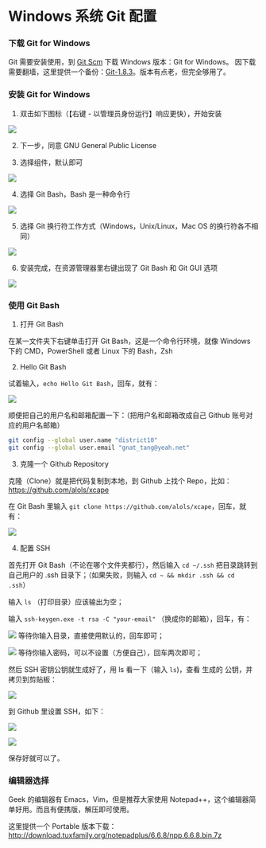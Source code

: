 ﻿Windows 系统 Git 配置
=====================

### 下载 Git for Windows

Git 需要安装使用，到 [Git Scm][git-scm] 下载 Windows 版本：Git for Windows。
因下载需要翻墙，这里提供一个备份：[Git-1.8.3][git-archive]。版本有点老，但完全够用了。




### 安装 Git for Windows

1. 双击如下图标（【右键 - 以管理员身份运行】响应更快），开始安装

![][git-for-windows]

2. 下一步，同意 GNU General Public License

3. 选择组件，默认即可

![][git-setup-a]

4. 选择 Git Bash，Bash 是一种命令行

![][git-setup-b]

5. 选择 Git 换行符工作方式（Windows，Unix/Linux，Mac OS 的换行符各不相同）

![][git-setup-c]

6. 安装完成，在资源管理器里右键出现了 Git Bash 和 Git GUI 选项

![][git-bash-gui]



### 使用 Git Bash

1. 打开 Git Bash

在某一文件夹下右键单击打开 Git Bash，这是一个命令行环境，就像 Windows 下的 CMD，PowerShell 或者 Linux 下的 Bash，Zsh

2. Hello Git Bash

试着输入，`echo Hello Git Bash`，回车，就有：

![][git-hello]

顺便把自己的用户名和邮箱配置一下：（把用户名和邮箱改成自己 Github 账号对应的用户名邮箱）
 
```bash
git config --global user.name "district10"
git config --global user.email "gnat_tang@yeah.net"
```

3. 克隆一个 Github Repository

克隆（Clone）就是把代码复制到本地，到 Github 上找个 Repo，比如：https://github.com/alols/xcape

在 Git Bash 里输入 `git clone https://github.com/alols/xcape`，回车，就有：

![][git-clone-https]


4. 配置 SSH

首先打开 Git Bash（不论在哪个文件夹都行），然后输入 `cd ~/.ssh` 把目录跳转到自己用户的 .ssh 目录下；（如果失败，则输入 `cd ~ && mkdir .ssh && cd .ssh`）

输入 `ls` （打印目录）应该输出为空；

输入 `ssh-keygen.exe -t rsa -C "your-email"` （换成你的邮箱），回车，有：

![][gen-ssh-a]
等待你输入目录，直接使用默认的，回车即可；

![][gen-ssh-b]
等待你输入密码，可以不设置（方便自己），回车两次即可；

然后 SSH 密钥公钥就生成好了，用 ls 看一下（输入 `ls`)，查看 生成的 公钥，并拷贝到剪贴板：

![][gen-ssh-c]

到 Github 里设置 SSH，如下：

![][gen-ssh-d]

![][gen-ssh-e]

保存好就可以了。




### 编辑器选择

Geek 的编辑器有 Emacs，Vim，但是推荐大家使用 Notepad++，这个编辑器简单好用。而且有便携版，解压即可使用。

这里提供一个 Portable 版本下载：http://download.tuxfamily.org/notepadplus/6.6.8/npp.6.6.8.bin.7z




[git-scm]: http://www.git-scm.com/downloads
[git-archive]: http://whudoc.qiniudn.com/github-guide/Git-1.8.3-preview20130601.exe
[git-for-windows]: http://whudoc.qiniudn.com/github-guide/img/git-for-windows.png

[git-setup-a]: http://whudoc.qiniudn.com/github-guide/img/git-setup-components.png
[git-setup-b]: http://whudoc.qiniudn.com/github-guide/img/git-setup-gitbash.png
[git-setup-c]: http://whudoc.qiniudn.com/github-guide/img/git-setup-lineendings.png

[git-bash-gui]: http://whudoc.qiniudn.com/github-guide/img/gitbash-gitgui.png
[git-hello]: http://whudoc.qiniudn.com/github-guide/img/git-hello.png
[git-clone-https]: http://whudoc.qiniudn.com/github-guide/img/git-clone-https.png

[gen-ssh-a]: http://whudoc.qiniudn.com/github-guide/img/gen-ssh-a.png
[gen-ssh-b]: http://whudoc.qiniudn.com/github-guide/img/gen-ssh-b.png
[gen-ssh-c]: http://whudoc.qiniudn.com/github-guide/img/gen-ssh-c.png
[gen-ssh-d]: http://whudoc.qiniudn.com/github-guide/img/gen-ssh-d.png
[gen-ssh-e]: http://whudoc.qiniudn.com/github-guide/img/gen-ssh-e.png